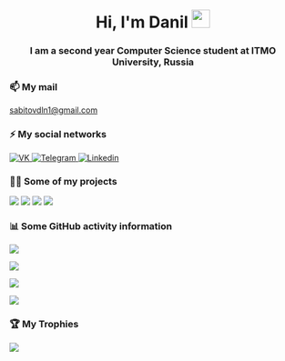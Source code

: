 <h1 align="center">Hi, I'm Danil
<img src="https://github.com/blackcater/blackcater/raw/main/images/Hi.gif" height="32"/></h1>
<h3 align="center">I am a second year Computer Science student at ITMO University, Russia</h3>

### 📫 My mail
sabitovdln1@gmail.com

### ⚡ My social networks

<a href="https://vk.com/nibitoff">
   <img top="0" src="https://img.shields.io/badge/VK-%231572B6.svg?style=for-the-badge&logo=Vk&logoColor=white&color=informational" alt="VK" target="_blank" margin-left="15px">
</a>
<a href="https://t.me/nibitoff">
   <img top="0" src="https://img.shields.io/badge/telegram-%2320232a.svg?style=for-the-badge&logo=Telegram&logoColor=white" alt="Telegram" target="_blank" margin-left="15px">
</a>
<a href="https://www.linkedin.com/in/sabitovdln/">
   <img top="0" src="https://img.shields.io/badge/linkedin-%2320232a.svg?style=for-the-badge&logo=Linkedin&logoColor=white&color=informational" alt="Linkedin" target="_blank" margin-left="15px">
</a>

### 👨‍💻 Some of my projects
[![](https://github-readme-stats.vercel.app/api/pin/?username=nibitoff&repo=Web-programming&show_icons=true&theme=dark )](https://github.com/nibitoff/Web-programming)
[![](https://github-readme-stats.vercel.app/api/pin/?username=nibitoff&repo=Programming&show_icons=true&theme=dark)](https://github.com/nibitoff/Programming)
[![](https://github-readme-stats.vercel.app/api/pin/?username=nibitoff&repo=Computational-math&show_icons=true&theme=dark)](https://github.com/nibitoff/Computational-math)
[![](https://github-readme-stats.vercel.app/api/pin/?username=nibitoff&repo=Low-level-programming&show_icons=true&theme=dark)](https://github.com/nibitoff/Low-level-programming)


### 📊 Some GitHub activity information

![](https://komarev.com/ghpvc/?username=nibitoff&style=for-the-badge&color=informational)

![](https://github-readme-streak-stats.herokuapp.com/?user=nibitoff&show_icons=true&theme=dark)

![](https://github-readme-stats.vercel.app/api/top-langs/?username=nibitoff&show_icons=true&theme=dark&layout=compact)

![](https://github-readme-stats.vercel.app/api?username=nibitoff&show_icons=true&theme=dark)


### 🏆 My Trophies
![](https://github-profile-trophy.vercel.app/?username=nibitoff&theme=darkhub&no-frame=true&no-bg=false&margin-w=4)
